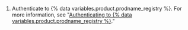 1. Authenticate to {% data variables.product.prodname_registry %}. For more information, see "[Authenticating to {% data variables.product.prodname_registry %}](#authenticating-to-github-packages)."
